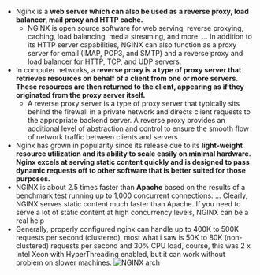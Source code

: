 * Nginx is a **web server which can also be used as a reverse proxy, load balancer, mail proxy and HTTP cache.**
  * NGINX is open source software for web serving, reverse proxying, caching, load balancing, media streaming, and more. ... In addition to its HTTP server capabilities, NGINX can also function as a proxy server for email (IMAP, POP3, and SMTP) and a reverse proxy and load balancer for HTTP, TCP, and UDP servers.
* In computer networks, a **reverse proxy is a type of proxy server that retrieves resources on behalf of a client from one or more servers. These resources are then returned to the client, appearing as if they originated from the proxy server itself.**
  *  A reverse proxy server is a type of proxy server that typically sits behind the firewall in a private network and directs client requests to the appropriate backend server. A reverse proxy provides an additional level of abstraction and control to ensure the smooth flow of network traffic between clients and servers
* Nginx has grown in popularity since its release due to its **light-weight resource utilization and its ability to scale easily on minimal hardware. Nginx excels at serving static content quickly and is designed to pass dynamic requests off to other software that is better suited for those purposes.**
* NGINX is about 2.5 times faster than **Apache** based on the results of a benchmark test running up to 1,000 concurrent connections. ... Clearly, NGINX serves static content much faster than Apache. If you need to serve a lot of static content at high concurrency levels, NGINX can be a real help
* Generally, properly configured nginx can handle up to 400K to 500K requests per second (clustered), most what i saw is 50K to 80K (non-clustered) requests per second and 30% CPU load, course, this was 2 x Intel Xeon with HyperThreading enabled, but it can work without problem on slower machines.
![NGINX arch](https://image.slidesharecdn.com/lcu14-lightningtalk-nginx-140929145834-phpapp02/95/lcu14-lightning-talk-nginx-6-638.jpg?cb=1412002741)
